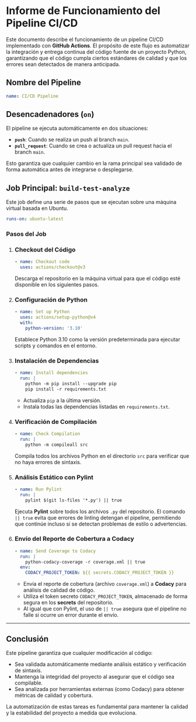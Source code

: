 # Informe de Funcionamiento del Pipeline CI/CD

Este documento describe el funcionamiento de un pipeline CI/CD implementado con **GitHub Actions**. El propósito de este flujo es automatizar la integración y entrega continua del código fuente de un proyecto Python, garantizando que el código cumpla ciertos estándares de calidad y que los errores sean detectados de manera anticipada.

## Nombre del Pipeline

```yaml
name: CI/CD Pipeline
```

## Desencadenadores (`on`)

El pipeline se ejecuta automáticamente en dos situaciones:

- **`push`**: Cuando se realiza un push al branch `main`.
- **`pull_request`**: Cuando se crea o actualiza un pull request hacia el branch `main`.

Esto garantiza que cualquier cambio en la rama principal sea validado de forma automática antes de integrarse o desplegarse.

## Job Principal: `build-test-analyze`

Este job define una serie de pasos que se ejecutan sobre una máquina virtual basada en Ubuntu.

```yaml
runs-on: ubuntu-latest
```

### Pasos del Job

1. ### Checkout del Código

   ```yaml
   - name: Checkout code
     uses: actions/checkout@v3
   ```

   Descarga el repositorio en la máquina virtual para que el código esté disponible en los siguientes pasos.

2. ### Configuración de Python

   ```yaml
   - name: Set up Python
     uses: actions/setup-python@v4
     with:
       python-version: '3.10'
   ```

   Establece Python 3.10 como la versión predeterminada para ejecutar scripts y comandos en el entorno.

3. ### Instalación de Dependencias

   ```yaml
   - name: Install dependencies
     run: |
       python -m pip install --upgrade pip
       pip install -r requirements.txt
   ```

   - Actualiza `pip` a la última versión.
   - Instala todas las dependencias listadas en `requirements.txt`.

4. ### Verificación de Compilación

   ```yaml
   - name: Check Compilation
     run: |
       python -m compileall src
   ```

   Compila todos los archivos Python en el directorio `src` para verificar que no haya errores de sintaxis.

5. ### Análisis Estático con Pylint

   ```yaml
   - name: Run Pylint
     run: |
       pylint $(git ls-files '*.py') || true
   ```

   Ejecuta **Pylint** sobre todos los archivos `.py` del repositorio. El comando `|| true` evita que errores de linting detengan el pipeline, permitiendo que continúe incluso si se detectan problemas de estilo o advertencias.

6. ### Envío del Reporte de Cobertura a Codacy

   ```yaml
   - name: Send Coverage to Codacy
     run: |
       python-codacy-coverage -r coverage.xml || true
     env:
       CODACY_PROJECT_TOKEN: ${{ secrets.CODACY_PROJECT_TOKEN }}
   ```

   - Envia el reporte de cobertura (archivo `coverage.xml`) a **Codacy** para análisis de calidad de código.
   - Utiliza el token secreto `CODACY_PROJECT_TOKEN`, almacenado de forma segura en los **secrets** del repositorio.
   - Al igual que con Pylint, el uso de `|| true` asegura que el pipeline no falle si ocurre un error durante el envío.

---

## Conclusión

Este pipeline garantiza que cualquier modificación al código:

- Sea validada automáticamente mediante análisis estático y verificación de sintaxis.
- Mantenga la integridad del proyecto al asegurar que el código sea compilable.
- Sea analizada por herramientas externas (como Codacy) para obtener métricas de calidad y cobertura.

La automatización de estas tareas es fundamental para mantener la calidad y la estabilidad del proyecto a medida que evoluciona.